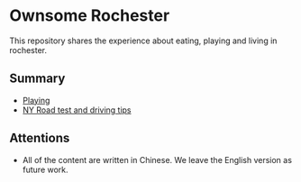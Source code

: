 # Ownsome Rochester
This repository shares the experience about eating, playing and living in rochester. 

## Summary

- [Playing](https://github.com/jshi31/Rochester_booklet/tree/master/playing)
- [NY Road test and driving tips](https://github.com/jshi31/Rochester_booklet/tree/master/driving)

## Attentions
- All of the content are written in Chinese. We leave the English version as future work.

